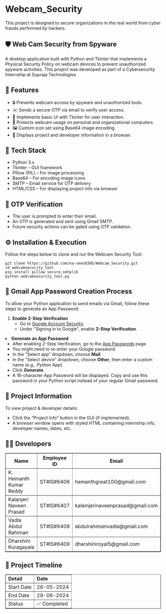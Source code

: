 <div>
  <h1>Webcam_Security</h1>
  <p>This project is designed to secure organizations in the real world from cyber frauds performed by hackers.</p>
</div>

<div>
  <h2>🛡️ Web Cam Security from Spyware</h2>
  <p>
    A desktop application built with Python and Tkinter that implements a Physical Security Policy on webcam devices to prevent unauthorized spyware activities. 
    This project was developed as part of a Cybersecurity Internship at Supraja Technologies.
  </p>
</div>

<div>
  <h2>📌 Features</h2>
  <ul>
    <li>🔒 Prevents webcam access by spyware and unauthorized tools.</li>
    <li>✉️ Sends a secure OTP via email to verify user access.</li>
    <li>🧠 Implements basic UI with Tkinter for user interaction.</li>
    <li>📸 Protects webcam usage on personal and organizational computers.</li>
    <li>🖼️ Custom icon set using Base64 image encoding.</li>
    <li>📄 Displays project and developer information in a browser.</li>
  </ul>
</div>

<div>
  <h2>🧰 Tech Stack</h2>
  <ul>
    <li>Python 3.x</li>
    <li>Tkinter – GUI framework</li>
    <li>Pillow (PIL) – For image processing</li>
    <li>Base64 – For encoding image icons</li>
    <li>SMTP – Email service for OTP delivery</li>
    <li>HTML/CSS – For displaying project info via browser</li>
  </ul>
</div>

<div>
  <h2>📧 OTP Verification</h2>
  <ul>
    <li>The user is prompted to enter their email.</li>
    <li>An OTP is generated and sent using Gmail SMTP.</li>
    <li>Future security actions can be gated using OTP validation.</li>
  </ul>
</div>

<div> 
  <h2>⚙️ Installation & Execution</h2>
  <p>Follow the steps below to clone and run the Webcam Security Tool:</p>
  <pre><code>git clone https://github.com/na-veen8386/Webcam_Security.git
cd webcamsecurity_tool
pip install pillow secure-smtplib
python webcamsecurity_tool.py</code></pre>
</div>

<div>
  <h2>📧 Gmail App Password Creation Process</h2>
  <p>To allow your Python application to send emails via Gmail, follow these steps to generate an App Password:</p>

  <ol>
    <li>
      <strong>Enable 2-Step Verification</strong>
      <ul>
        <li>Go to <a href="https://myaccount.google.com/security" target="_blank">Google Account Security</a>.</li>
        <li>Under "Signing in to Google", enable <strong>2-Step Verification</strong>.</li>
      </ul>
    </li>
  </ol>
    <li>
      <strong>Generate an App Password</strong>
      <ul>
        <li>After enabling 2-Step Verification, go to the <a href="https://myaccount.google.com/apppasswords" target="_blank">App Passwords</a> page.</li>
        <li>You might need to re-enter your Google password.</li>
        <li>In the "Select app" dropdown, choose <strong>Mail</strong>.</li>
        <li>In the "Select device" dropdown, choose <strong>Other</strong>, then enter a custom name (e.g., <em>Python App</em>).</li>
        <li>Click <strong>Generate</strong>.</li>
        <li>A 16-character App Password will be displayed. Copy and use this password in your Python script instead of your regular Gmail password.</li>
      </ul>
    </li>
</div>



<div>
  <h2>📃 Project Information</h2>
  <p>
    To view project & developer details:
  </p>
  <ul>
    <li>Click the “Project Info” button in the GUI (if implemented).</li>
    <li>A browser window opens with styled HTML containing internship info, developer names, dates, etc.</li>
  </ul>
</div>

<div>
  <h2>👨‍💻 Developers</h2>
  <table border="1" cellpadding="5" cellspacing="0">
    <thead>
      <tr>
        <th>Name</th>
        <th>Employee ID</th>
        <th>Email</th>
      </tr>
    </thead>
    <tbody>
      <tr>
        <td>K. Hemanth Kumar Reddy</td>
        <td>ST#IS#6406</td>
        <td>hemanthgreat100@gmail.com</td>
      </tr>
      <tr>
        <td>Kalanjeri Naveen Prasad</td>
        <td>ST#IS#6407</td>
        <td>kalamjerinaveenprasad@gmail.com</td>
      </tr>
      <tr>
        <td>Vadla Abdul Rahiman</td>
        <td>ST#IS#6408</td>
        <td>abdulrahimanvadla@gmail.com</td>
      </tr>
      <tr>
        <td>Dharshini Kuragayala</td>
        <td>ST#IS#6409</td>
        <td>dharshiniroyal5@gmail.com</td>
      </tr>
    </tbody>
  </table>
</div>

<div>
  <h2>📅 Project Timeline</h2>
  <table border="1" cellpadding="5" cellspacing="0">
    <tbody>
      <tr>
        <td><strong>Detail</strong></td>
        <td><strong>Date</strong></td>
      </tr>
      <tr>
        <td>Start Date</td>
        <td>26-05-2024</td>
      </tr>
      <tr>
        <td>End Date</td>
        <td>29-06-2024</td>
      </tr>
      <tr>
        <td>Status</td>
        <td>✅ Completed</td>
      </tr>
    </tbody>
  </table>
</div>
